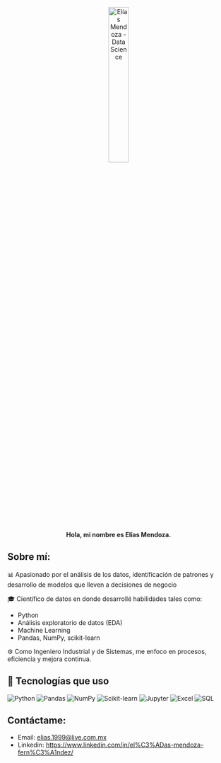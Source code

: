 <p align="center">
  <img src="https://pg-p.ctme.caltech.edu/wp-content/uploads/sites/4/2023/02/data-scientist-job-description.jpg" alt="Elías Mendoza - Data Science" width="30%"/>
</p>

<p align="center">
  <b> Hola, mi nombre es Elías Mendoza. </b><br>
</p>

## Sobre mí: 
📊 Apasionado por el análisis de los datos, identificación de patrones y desarrollo de modelos que lleven a decisiones de negocio

🎓 Científico de datos en donde desarrollé habilidades tales como:
- Python
- Análisis exploratorio de datos (EDA)
- Machine Learning
- Pandas, NumPy, scikit-learn

⚙️ Como Ingeniero Industrial y de Sistemas, me enfoco en procesos, eficiencia y mejora continua.

## 🧰 Tecnologías que uso

![Python](https://img.shields.io/badge/Python-3776AB?style=for-the-badge&logo=python&logoColor=white)
![Pandas](https://img.shields.io/badge/Pandas-150458?style=for-the-badge&logo=pandas&logoColor=white)
![NumPy](https://img.shields.io/badge/NumPy-013243?style=for-the-badge&logo=numpy&logoColor=white)
![Scikit-learn](https://img.shields.io/badge/Scikit--learn-F7931E?style=for-the-badge&logo=scikit-learn&logoColor=white)
![Jupyter](https://img.shields.io/badge/Jupyter-F37626?style=for-the-badge&logo=jupyter&logoColor=white)
![Excel](https://img.shields.io/badge/Excel-217346?style=for-the-badge&logo=microsoft-excel&logoColor=white)
![SQL](https://img.shields.io/badge/SQL-4479A1?style=for-the-badge&logo=postgresql&logoColor=white)

## Contáctame:
- Email: elias.1999@live.com.mx
- Linkedin: https://www.linkedin.com/in/el%C3%ADas-mendoza-fern%C3%A1ndez/
